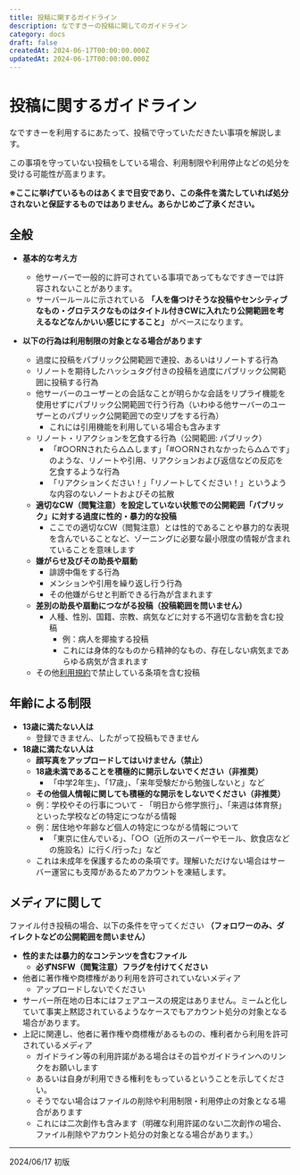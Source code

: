 ```yaml
---
title: 投稿に関するガイドライン
description: なですきーの投稿に関してのガイドライン
category: docs
draft: false
createdAt: 2024-06-17T00:00:00.000Z
updatedAt: 2024-06-17T00:00:00.000Z
---
```


# 投稿に関するガイドライン

なですきーを利用するにあたって、投稿で守っていただきたい事項を解説します。

この事項を守っていない投稿をしている場合、利用制限や利用停止などの処分を受ける可能性が高まります。

**※ここに挙げているものはあくまで目安であり、この条件を満たしていれば処分されないと保証するものではありません。あらかじめご了承ください。**

## 全般

- **基本的な考え方**
  - 他サーバーで一般的に許可されている事項であってもなですきーでは許容されないことがあります。
  - サーバールールに示されている **「人を傷つけそうな投稿やセンシティブなもの・グロテスクなものはタイトル付きCWに入れたり公開範囲を考えるなどなんかいい感じにすること」** がベースになります。

- **以下の行為は利用制限の対象となる場合があります**
  - 過度に投稿をパブリック公開範囲で連投、あるいはリノートする行為
  - リノートを期待したハッシュタグ付きの投稿を過度にパブリック公開範囲に投稿する行為
  - 他サーバーのユーザーとの会話なことが明らかな会話をリプライ機能を使用せずにパブリック公開範囲で行う行為（いわゆる他サーバーのユーザーとのパブリック公開範囲での空リプをする行為）
    - これには引用機能を利用している場合も含みます
  - リノート・リアクションを乞食する行為（公開範囲: パブリック）
    - 「#○○RNされたら△△します」「#○○RNされなかったら△△です」のような、リノートや引用、リアクションおよび返信などの反応を乞食するような行為
    - 「リアクションください！」「リノートしてください！」というような内容のないノートおよびその拡散
  - **適切なCW（閲覧注意）を設定していない状態での公開範囲「パブリック」に対する過度に性的・暴力的な投稿**
    - ここでの適切なCW（閲覧注意）とは性的であることや暴力的な表現を含んでいることなど、ゾーニングに必要な最小限度の情報が含まれていることを意味します
  - **嫌がらせ及びその助長や扇動**
    - 誹謗中傷をする行為
    - メンションや引用を繰り返し行う行為
    - その他嫌がらせと判断できる行為が含まれます
  - **差別の助長や扇動につながる投稿（投稿範囲を問いません）**
    - 人種、性別、国籍、宗教、病気などに対する不適切な言動を含む投稿
      - 例：病人を揶揄する投稿
      - これには身体的なものから精神的なもの、存在しない病気まであらゆる病気が含まれます
  - その他[利用規約](/terms)で禁止している条項を含む投稿

## 年齢による制限

- **13歳に満たない人は**
  - 登録できません、したがって投稿もできません
- **18歳に満たない人は**
  - **顔写真をアップロードしてはいけません（禁止）**
  - **18歳未満であることを積極的に開示しないでください（非推奨）**
    - 「中学2年生」、「17歳」、「来年受験だから勉強しないと」など
  -  **その他個人情報に関しても積極的な開示をしないでください（非推奨）**
    -  例：学校やその行事について
      - 「明日から修学旅行」、「来週は体育祭」といった学校などの特定につながる情報
    - 例：居住地や年齢など個人の特定につながる情報について
      - 「東京に住んでいる」、「○○（近所のスーパーやモール、飲食店などの施設名）に行く/行った」など
  - これは未成年を保護するための条項です。理解いただけない場合はサーバー運営にも支障があるためアカウントを凍結します。

## メディアに関して

ファイル付き投稿の場合、以下の条件を守ってください **（フォロワーのみ、ダイレクトなどの公開範囲を問いません）**

- **性的または暴力的なコンテンツを含むファイル**
  -  **必ずNSFW（閲覧注意）フラグを付けてください**
- 他者に著作権や商標権があり利用を許可されていないメディア
  -  アップロードしないでください
- サーバー所在地の日本にはフェアユースの規定はありません。ミームと化していて事実上黙認されているようなケースでもアカウント処分の対象となる場合があります。
- 上記に関連し、他者に著作権や商標権があるものの、権利者から利用を許可されているメディア
  - ガイドライン等の利用許諾がある場合はその旨やガイドラインへのリンクをお願いします
  - あるいは自身が利用できる権利をもっているということを示してください。
  - そうでない場合はファイルの削除や利用制限・利用停止の対象となる場合があります
  - これには二次創作も含みます（明確な利用許諾のない二次創作の場合、ファイル削除やアカウント処分の対象となる場合があります。）

---

2024/06/17 初版
